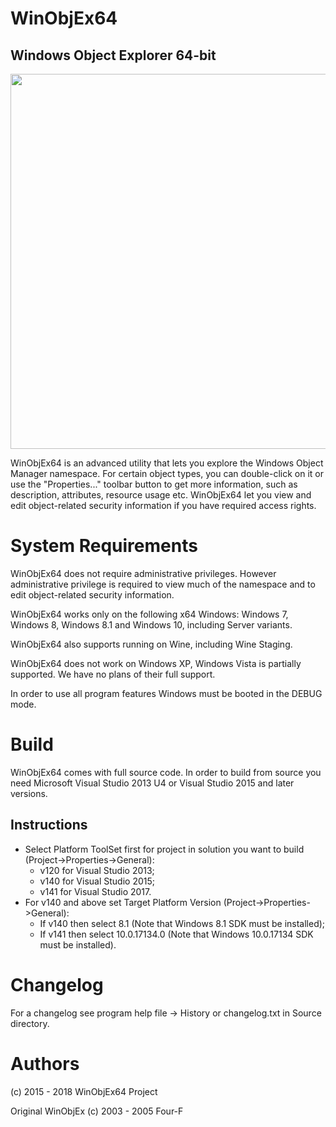 
# WinObjEx64
## Windows Object Explorer 64-bit

<img src="https://raw.githubusercontent.com/hfiref0x/WinObjEx64/master/Screenshots/MainWindow.png" width="600" />

WinObjEx64 is an advanced utility that lets you explore the Windows Object Manager namespace. For certain object types, you can double-click on it or use the "Properties..." toolbar button to get more information, such as description, attributes, resource usage etc. WinObjEx64 let you view and edit object-related security information if you have required access rights.

# System Requirements

WinObjEx64 does not require administrative privileges. However administrative privilege is required to view much of the namespace and to edit object-related security information.


WinObjEx64 works only on the following x64 Windows: Windows 7, Windows 8, Windows 8.1 and Windows 10, including Server variants.

WinObjEx64 also supports running on Wine, including Wine Staging.


WinObjEx64 does not work on Windows XP, Windows Vista is partially supported. We have no plans of their full support.

In order to use all program features Windows must be booted in the DEBUG mode.

# Build 

WinObjEx64 comes with full source code.
In order to build from source you need Microsoft Visual Studio 2013 U4 or Visual Studio 2015 and later versions.

## Instructions

* Select Platform ToolSet first for project in solution you want to build (Project->Properties->General): 
  * v120 for Visual Studio 2013;
  * v140 for Visual Studio 2015; 
  * v141 for Visual Studio 2017.
* For v140 and above set Target Platform Version (Project->Properties->General):
  * If v140 then select 8.1 (Note that Windows 8.1 SDK must be installed);
  * If v141 then select 10.0.17134.0 (Note that Windows 10.0.17134 SDK must be installed). 
 
# Changelog

For a changelog see program help file -> History or changelog.txt in Source directory.


# Authors


(c) 2015 - 2018 WinObjEx64 Project

Original WinObjEx (c) 2003 - 2005 Four-F
